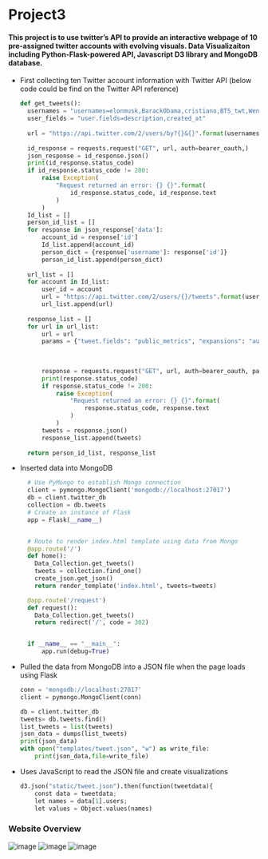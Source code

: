 # Project3 
#### This project is to use twitter’s API to provide an interactive webpage of 10 pre-assigned twitter accounts with evolving visuals. Data Visualizaiton including Python-Flask-powered API, Javascript D3 library and MongoDB database.
- First collecting ten Twitter account information with Twitter API (below code could be find on the Twitter API reference)
  ```python
  def get_tweets():
    usernames = "usernames=elonmusk,BarackObama,cristiano,BTS_twt,Wendys,shroud,CDawgVA,charlidamelio,NFL,instagram"
    user_fields = "user.fields=description,created_at"
    
    url = "https://api.twitter.com/2/users/by?{}&{}".format(usernames, user_fields)
    
    id_response = requests.request("GET", url, auth=bearer_oauth,)
    json_response = id_response.json()
    print(id_response.status_code)
    if id_response.status_code != 200:
        raise Exception(
            "Request returned an error: {} {}".format(
                id_response.status_code, id_response.text
            )
        )
    Id_list = []
    person_id_list = []
    for response in json_response['data']:
        account_id = response['id']
        Id_list.append(account_id)
        person_dict = {response['username']: response['id']}
        person_id_list.append(person_dict)
    
    url_list = []
    for account in Id_list:
        user_id = account
        url = "https://api.twitter.com/2/users/{}/tweets".format(user_id)
        url_list.append(url)
    
    response_list = []
    for url in url_list:
        url = url
        params = {"tweet.fields": "public_metrics", "expansions": "author_id", "user.fields":"description", "max_results": 100}
    
    
    
        response = requests.request("GET", url, auth=bearer_oauth, params=params)
        print(response.status_code)
        if response.status_code != 200:
            raise Exception(
                "Request returned an error: {} {}".format(
                    response.status_code, response.text
                )
            )
        tweets = response.json()
        response_list.append(tweets)
        
    return person_id_list, response_list
  ```
- Inserted data into MongoDB
  ```python
    # Use PyMongo to establish Mongo connection
    client = pymongo.MongoClient('mongodb://localhost:27017')
    db = client.twitter_db
    collection = db.tweets
    # Create an instance of Flask
    app = Flask(__name__)


    # Route to render index.html template using data from Mongo
    @app.route('/')
    def home():
      Data_Collection.get_tweets()
      tweets = collection.find_one()
      create_json.get_json()
      return render_template('index.html', tweets=tweets)

    @app.route('/request')
    def request():
      Data_Collection.get_tweets()
      return redirect('/', code = 302)


    if __name__ == "__main__":
        app.run(debug=True)
  ```
- Pulled the data from MongoDB into a JSON file when the page loads using Flask
  ```python
  conn = 'mongodb://localhost:27017'
  client = pymongo.MongoClient(conn)

  db = client.twitter_db
  tweets= db.tweets.find()
  list_tweets = list(tweets)
  json_data = dumps(list_tweets)
  print(json_data)
  with open("templates/tweet.json", "w") as write_file:
      print(json_data,file=write_file)
  ```
- Uses JavaScript to read the JSON file and create visualizations
  ```python
  d3.json("static/tweet.json").then(function(tweetdata){
      const data = tweetdata;
      let names = data[1].users;
      let values = Object.values(names)
  ```
 ### Website Overview
 ![image](https://github.com/ludanzhan/Project3/blob/main/images/Screen%20Shot%202022-03-12%20at%2011.06.21%20AM.png)
 ![image](https://github.com/ludanzhan/Project3/blob/main/images/Screen%20Shot%202022-03-12%20at%2011.06.35%20AM.png)
 ![image](https://github.com/ludanzhan/Project3/blob/main/images/Screen%20Shot%202022-03-12%20at%2011.06.04%20AM.png)
